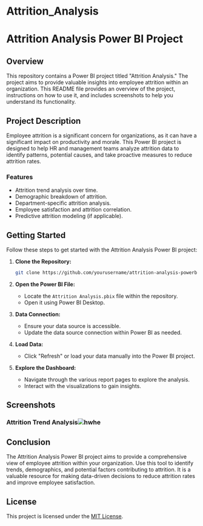 # Attrition_Analysis
# Attrition Analysis Power BI Project

## Overview

This repository contains a Power BI project titled "Attrition Analysis." The project aims to provide valuable insights into employee attrition within an organization. This README file provides an overview of the project, instructions on how to use it, and includes screenshots to help you understand its functionality.

## Project Description

Employee attrition is a significant concern for organizations, as it can have a significant impact on productivity and morale. This Power BI project is designed to help HR and management teams analyze attrition data to identify patterns, potential causes, and take proactive measures to reduce attrition rates.

### Features

- Attrition trend analysis over time.
- Demographic breakdown of attrition.
- Department-specific attrition analysis.
- Employee satisfaction and attrition correlation.
- Predictive attrition modeling (if applicable).

## Getting Started

Follow these steps to get started with the Attrition Analysis Power BI project:

1. **Clone the Repository:**

   ```bash
   git clone https://github.com/yourusername/attrition-analysis-powerbi.git
   ```

2. **Open the Power BI File:**

   - Locate the `Attrition Analysis.pbix` file within the repository.
   - Open it using Power BI Desktop.

3. **Data Connection:**

   - Ensure your data source is accessible.
   - Update the data source connection within Power BI as needed.

4. **Load Data:**

   - Click "Refresh" or load your data manually into the Power BI project.

5. **Explore the Dashboard:**

   - Navigate through the various report pages to explore the analysis.
   - Interact with the visualizations to gain insights.

## Screenshots

### Attrition Trend Analysis![hwhe](https://github.com/ANKUSH-11/Attrition_Analysis/assets/84002890/1066e477-451c-40bb-986f-df5866fd6696)


## Conclusion

The Attrition Analysis Power BI project aims to provide a comprehensive view of employee attrition within your organization. Use this tool to identify trends, demographics, and potential factors contributing to attrition. It is a valuable resource for making data-driven decisions to reduce attrition rates and improve employee satisfaction.

## License

This project is licensed under the [MIT License](LICENSE).
